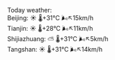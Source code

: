 Today weather:  
Beijing: ☀️   🌡️+31°C 🌬️↖15km/h  
Tianjin: ☀️   🌡️+28°C 🌬️↖11km/h  
Shijiazhuang: ⛅️  🌡️+31°C 🌬️↖5km/h  
Tangshan: ☀️   🌡️+31°C 🌬️↖14km/h  
